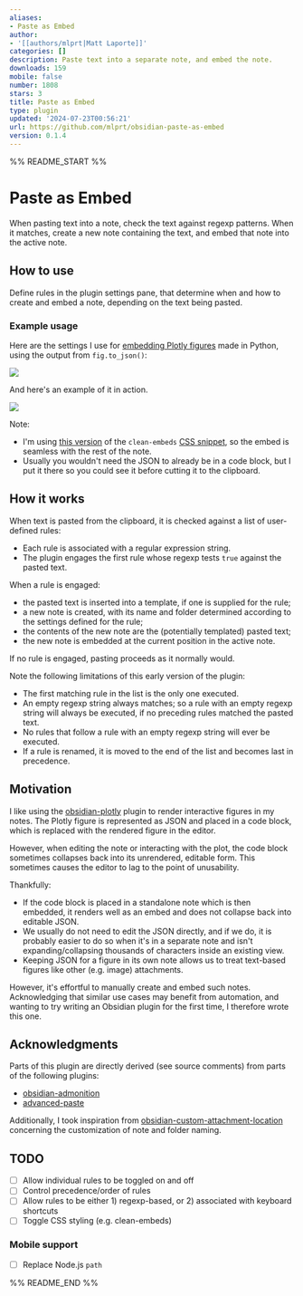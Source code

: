 ```yaml
---
aliases:
- Paste as Embed
author:
- '[[authors/mlprt|Matt Laporte]]'
categories: []
description: Paste text into a separate note, and embed the note.
downloads: 159
mobile: false
number: 1808
stars: 3
title: Paste as Embed
type: plugin
updated: '2024-07-23T00:56:21'
url: https://github.com/mlprt/obsidian-paste-as-embed
version: 0.1.4
---
```


%% README_START %%

# Paste as Embed

When pasting text into a note, check the text against regexp patterns. When it matches, create a new note containing the text, and embed that note into the active note.

## How to use

Define rules in the plugin settings pane, that determine when and how to create and embed a note, depending on the text being pasted. 

### Example usage

Here are the settings I use for [embedding Plotly figures](#motivation) made in Python, using the output from `fig.to_json()`:

![](https://raw.githubusercontent.com/mlprt/obsidian-paste-as-embed/HEAD/images/plotly-example.png)

And here's an example of it in action. 

![](https://raw.githubusercontent.com/mlprt/obsidian-paste-as-embed/HEAD/images/plotly-example.gif)

Note: 

- I'm using [this version](https://forum.obsidian.md/t/meta-post-common-css-hacks/1978/668) of the `clean-embeds` [CSS snippet](https://forum.obsidian.md/t/meta-post-common-css-hacks/1978/394), so the embed is seamless with the rest of the note.
- Usually you wouldn't need the JSON to already be in a code block, but I put it there so you could see it before cutting it to the clipboard.

## How it works

When text is pasted from the clipboard, it is checked against a list of user-defined rules:

- Each rule is associated with a regular expression string. 
- The plugin engages the first rule whose regexp tests `true` against the pasted text. 

When a rule is engaged:

- the pasted text is inserted into a template, if one is supplied for the rule;
- a new note is created, with its name and folder determined according to the settings defined for the rule;
- the contents of the new note are the (potentially templated) pasted text;
- the new note is embedded at the current position in the active note.

If no rule is engaged, pasting proceeds as it normally would.

Note the following limitations of this early version of the plugin:

- The first matching rule in the list is the only one executed.
- An empty regexp string always matches; so a rule with an empty regexp string will always be executed, if no preceding rules matched the pasted text. 
- No rules that follow a rule with an empty regexp string will ever be executed.
- If a rule is renamed, it is moved to the end of the list and becomes last in precedence.

## Motivation

I like using the [obsidian-plotly](https://github.com/Dmytro-Shulha/obsidian-plotly) plugin to render interactive figures in my notes. The Plotly figure is represented as JSON and placed in a code block, which is replaced with the rendered figure in the editor.

However, when editing the note or interacting with the plot, the code block sometimes collapses back into its unrendered, editable form. This sometimes causes the editor to lag to the point of unusability. 

Thankfully:

- If the code block is placed in a standalone note which is then embedded, it renders well as an embed and does not collapse back into editable JSON.
- We usually do not need to edit the JSON directly, and if we do, it is probably easier to do so when it's in a separate note and isn't expanding/collapsing thousands of characters inside an existing view.
- Keeping JSON for a figure in its own note allows us to treat text-based figures like other (e.g. image) attachments.

However, it's effortful to manually create and embed such notes. Acknowledging that similar use cases may benefit from automation, and wanting to try writing an Obsidian plugin for the first time, I therefore wrote this one.

## Acknowledgments 

Parts of this plugin are directly derived (see source comments) from parts of the following plugins:

- [obsidian-admonition](https://github.com/javalent/admonitions) 
- [advanced-paste](https://github.com/kxxt/obsidian-advanced-paste) 

Additionally, I took inspiration from [obsidian-custom-attachment-location](https://github.com/RainCat1998/obsidian-custom-attachment-location) concerning the customization of note and folder naming.

## TODO

- [ ] Allow individual rules to be toggled on and off
- [ ] Control precedence/order of rules
- [ ] Allow rules to be either 1) regexp-based, or 2) associated with keyboard shortcuts
- [ ] Toggle CSS styling (e.g. clean-embeds)

### Mobile support

- [ ] Replace Node.js `path` 

%% README_END %%